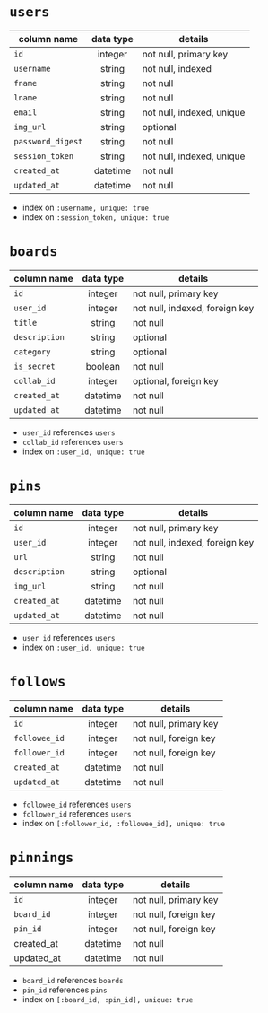 # `users`
| column name       |  data type  |  details                      |
| ----------------- |:-----------:| ----------------------------- |
| `id`              | integer     | not null, primary key         |
| `username`        | string      | not null, indexed             |
| `fname`           | string      | not null                      |
| `lname`           | string      | not null                      |
| `email`           | string      | not null, indexed, unique     |
| `img_url`         | string      | optional                      |
| `password_digest` | string      | not null                      |
| `session_token`   | string      | not null, indexed, unique     |
| `created_at`      | datetime    | not null                      |
| `updated_at`      | datetime    | not null                      |

* index on `:username, unique: true`
* index on `:session_token, unique: true`

# `boards`

| column name     |  data type  |  details                       |
| --------------- |:-----------:| ------------------------------ |
| `id`            | integer     | not null, primary key          |
| `user_id`       | integer     | not null, indexed, foreign key |
| `title`         | string      | not null                       |
| `description`   | string      | optional                       |
| `category`      | string      | optional                       |
| `is_secret`     | boolean     | not null                       |
| `collab_id`     | integer     | optional, foreign key          |
| `created_at`    | datetime    | not null                       |
| `updated_at`    | datetime    | not null                       |

* `user_id` references `users`
* `collab_id` references `users`
* index on `:user_id, unique: true`

# `pins`

| column name     |  data type  |  details                       |
| --------------- |:-----------:| ------------------------------ |
| `id`            | integer     | not null, primary key          |
| `user_id`       | integer     | not null, indexed, foreign key |
| `url`           | string      | not null                       |
| `description`   | string      | optional                       |
| `img_url`       | string      | not null                       |
| `created_at`    | datetime    | not null                       |
| `updated_at`    | datetime    | not null                       |

* `user_id` references `users`
* index on `:user_id, unique: true`

# `follows`

| column name     |  data type  |  details                       |
| --------------- |:-----------:| ------------------------------ |
| `id`            | integer     | not null, primary key          |
| `followee_id`   | integer     | not null, foreign key          |
| `follower_id`   | integer     | not null, foreign key          |
| `created_at`    | datetime    | not null                       |
| `updated_at`    | datetime    | not null                       |

* `followee_id` references `users`
* `follower_id` references `users`
* index on `[:follower_id, :followee_id], unique: true`

# `pinnings`

| column name     |  data type  |  details                       |
| --------------- |:-----------:| ------------------------------ |
| `id`            | integer     | not null, primary key          |
| `board_id`      | integer     | not null, foreign key          |
| `pin_id`        | integer     | not null, foreign key          |
| created_at      | datetime    | not null                       |
| updated_at      | datetime    | not null                       |

* `board_id` references `boards`
* `pin_id` references `pins`
* index on `[:board_id, :pin_id], unique: true`
